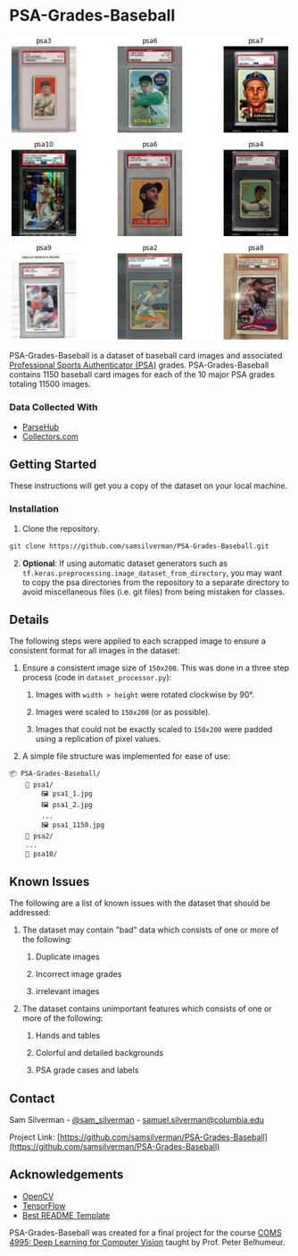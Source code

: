 # PSA-Grades-Baseball

![PSA-Grades-Baseball](Misc/Images/splashscreen.png)

PSA-Grades-Baseball is a dataset of baseball card images and associated [Professional Sports Authenticator (PSA)](https://www.psacard.com) grades. PSA-Grades-Baseball contains 1150 baseball card images for each of the 10 major PSA grades totaling 11500 images.

### Data Collected With

* [ParseHub](https://www.parsehub.com)
* [Collectors.com](https://www.collectors.com)

## Getting Started

These instructions will get you a copy of the dataset on your local machine.

### Installation

1. Clone the repository.

```bash
git clone https://github.com/samsilverman/PSA-Grades-Baseball.git
```

2. **Optional**: If using automatic dataset generators such as `tf.keras.preprocessing.image_dataset_from_directory`, you may want to copy the psa directories from the repository to a separate directory to avoid miscellaneous files (i.e. git files) from being mistaken for classes.

## Details

The following steps were applied to each scrapped image to ensure a consistent format for all images in the dataset:

1. Ensure a consistent image size of `150x200`. This was done in a three step process (code in `dataset_processor.py`):

    1. Images with `width > height` were rotated clockwise by 90°.

    2. Images were scaled to `150x200` (or as possible).

    3. Images that could not be exactly scaled to `150x200` were padded using a replication of pixel values.

2. A simple file structure was implemented for ease of use:

```file
📦 PSA-Grades-Baseball/
    📁 psa1/
        🖼 psa1_1.jpg
        🖼 psa1_2.jpg
        ...
        🖼 psa1_1150.jpg
    📁 psa2/
    ...
    📁 psa10/
```

## Known Issues

The following are a list of known issues with the dataset that should be addressed:

1. The dataset may contain "bad" data which consists of one or more of the following:

    1. Duplicate images

    2. Incorrect image grades

    3. irrelevant images

2. The dataset contains unimportant features which consists of one or more of the following:

    1. Hands and tables

    2. Colorful and detailed backgrounds

    3. PSA grade cases and labels

## Contact

Sam Silverman - [@sam_silverman](https://twitter.com/sam_silverman) - [samuel.silverman@columbia.edu](mailto:samuel.silverman@columbia.edu)

Project Link: [https://github.com/samsilverman/PSA-Grades-Baseball](https://github.com/samsilverman/PSA-Grades-Baseball)

## Acknowledgements

* [OpenCV](https://opencv.org)
* [TensorFlow](https://www.tensorflow.org)
* [Best README Template](https://github.com/othneildrew/Best-README-Template)

PSA-Grades-Baseball was created for a final project for the course [COMS 4995: Deep Learning for Computer Vision](https://www.deeplearningforcomputervision.com) taught by Prof. Peter Belhumeur.
